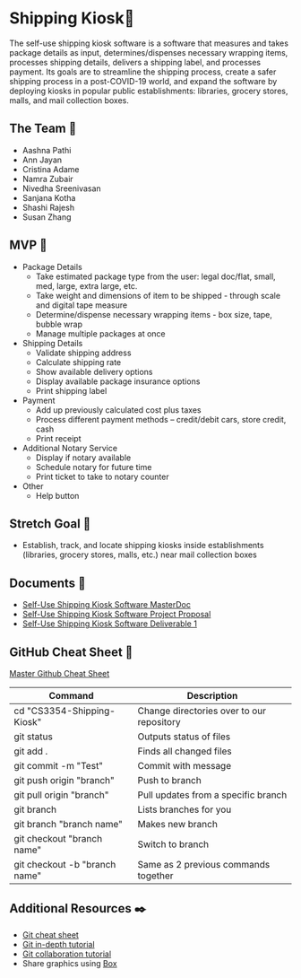 # Shipping Kiosk🚐

The self-use shipping kiosk software is a software that measures and takes package details as input, determines/dispenses necessary wrapping items, processes shipping details, delivers a shipping label, and processes payment. Its goals are to streamline the shipping process, create a safer shipping process in a post-COVID-19 world, and expand the software by deploying kiosks in popular public establishments: libraries, grocery stores, malls, and mail collection boxes.


## The Team 🌟
- Aashna Pathi
- Ann Jayan
- Cristina Adame
- Namra Zubair
- Nivedha Sreenivasan
- Sanjana Kotha
- Shashi Rajesh
- Susan Zhang


## MVP 🎯

- Package Details
  - Take estimated package type from the user: legal doc/flat, small, med, large, extra large, etc.
  - Take weight and dimensions of item to be shipped - through scale and digital tape measure
  - Determine/dispense necessary wrapping items - box size, tape, bubble wrap
  - Manage multiple packages at once
- Shipping Details
  - Validate shipping address
  - Calculate shipping rate
  - Show available delivery options
  - Display available package insurance options
  - Print shipping label
- Payment
  - Add up previously calculated cost plus taxes
  - Process different payment methods – credit/debit cars, store credit, cash
  - Print receipt
- Additional Notary Service
  - Display if notary available
  - Schedule notary for future time
  - Print ticket to take to notary counter
- Other
  - Help button



## Stretch Goal 🏁

- Establish, track, and locate shipping kiosks inside establishments (libraries, grocery stores, malls, etc.) near mail collection boxes


## Documents 🏫

- [Self-Use Shipping Kiosk Software MasterDoc](https://docs.google.com/document/d/1l3HfR_caXvHeeBDt1Aw0MJ3eZ2yQTJCWudlVQJcK4Mk/edit?usp=sharing)
- [Self-Use Shipping Kiosk Software Project Proposal](https://docs.google.com/document/d/1GhFxusm_qCcwEPHhrakjG2e4LXhISszRmojwWDsKhLQ/edit?usp=sharing)
- [Self-Use Shipping Kiosk Software Deliverable 1](https://docs.google.com/document/d/1MoihxNmZ6HeuFUNmzkcfMpxyKheQ65x_-wS86VeW7NM/edit?usp=sharing)


## GitHub Cheat Sheet 🔄

[Master Github Cheat Sheet](https://www.atlassian.com/dam/jcr:8132028b-024f-4b6b-953e-e68fcce0c5fa/atlassian-git-cheatsheet.pdf)

| Command                       | Description                               |
| ----------------------------- | ----------------------------------------- |
| cd "CS3354-Shipping-Kiosk"                   | Change directories over to our repository |
| git status                    | Outputs status of files                   |
| git add .                     | Finds all changed files                   |
| git commit -m "Test" | Commit with message                       |
| git push origin "branch"      | Push to branch                            |
| git pull origin "branch"      | Pull updates from a specific branch       |
| git branch                    | Lists branches for you                    |
| git branch "branch name"      | Makes new branch                          |
| git checkout "branch name"    | Switch to branch                          |
| git checkout -b "branch name" | Same as 2 previous commands together      |


## Additional Resources ✒️

- [Git cheat sheet](https://education.github.com/git-cheat-sheet-education.pdf)
- [Git in-depth tutorial](https://youtu.be/RGOj5yH7evk)
- [Git collaboration tutorial](https://youtu.be/jhtbhSpV5YA)
- Share graphics using [Box](https://utdallas.account.box.com/login)